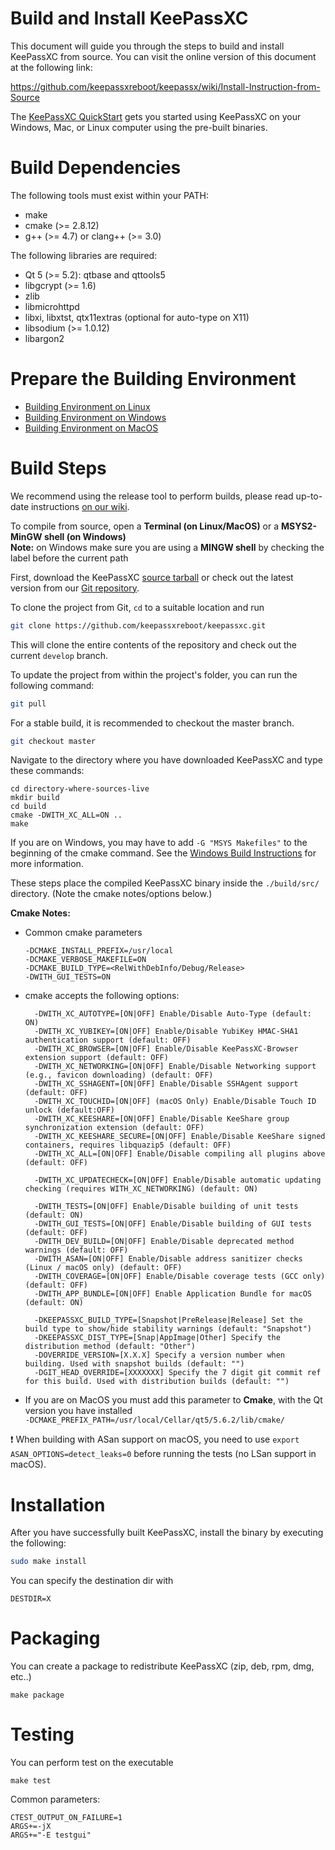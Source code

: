 Build and Install KeePassXC
=================

This document will guide you through the steps to build and install KeePassXC from source.
You can visit the online version of this document at the following link:

https://github.com/keepassxreboot/keepassx/wiki/Install-Instruction-from-Source

The [KeePassXC QuickStart](./docs/QUICKSTART.md) gets you started using KeePassXC on your
Windows, Mac, or Linux computer using the pre-built binaries.

Build Dependencies
==================

The following tools must exist within your PATH:

* make
* cmake (>= 2.8.12)
* g++ (>= 4.7) or clang++ (>= 3.0)

The following libraries are required:

* Qt 5 (>= 5.2): qtbase and qttools5
* libgcrypt (>= 1.6)
* zlib
* libmicrohttpd
* libxi, libxtst, qtx11extras (optional for auto-type on X11)
* libsodium (>= 1.0.12)
* libargon2

Prepare the Building Environment
================================

* [Building Environment on Linux](https://github.com/keepassxreboot/keepassxc/wiki/Set-up-Build-Environment-on-Linux)
* [Building Environment on Windows](https://github.com/keepassxreboot/keepassxc/wiki/Set-up-Build-Environment-on-Windows)
* [Building Environment on MacOS](https://github.com/keepassxreboot/keepassxc/wiki/Set-up-Build-Environment-on-OS-X)

Build Steps
===========
We recommend using the release tool to perform builds, please read up-to-date instructions [on our wiki](https://github.com/keepassxreboot/keepassxc/wiki/Building-KeePassXC#building-using-the-release-tool).

To compile from source, open a **Terminal (on Linux/MacOS)** or a **MSYS2-MinGW shell (on Windows)**<br/>
**Note:** on Windows make sure you are using a **MINGW shell** by checking the label before the current path

First, download the KeePassXC [source tarball](https://keepassxc.org/download#source)
or check out the latest version from our [Git repository](https://github.com/keepassxreboot/keepassxc).

To clone the project from Git, `cd` to a suitable location and run

```bash
git clone https://github.com/keepassxreboot/keepassxc.git
```

This will clone the entire contents of the repository and check out the current `develop` branch.

To update the project from within the project's folder, you can run the following command:

```bash
git pull
```

For a stable build, it is recommended to checkout the master branch.

```bash
git checkout master
```

Navigate to the directory where you have downloaded KeePassXC and type these commands:

```
cd directory-where-sources-live
mkdir build
cd build
cmake -DWITH_XC_ALL=ON ..
make
```

If you are on Windows, you may have to add ```-G "MSYS Makefiles"``` to the beginning of the cmake command. See the [Windows Build Instructions](https://github.com/keepassxreboot/keepassxc/wiki/Building-KeePassXC#windows) for more information.

These steps place the compiled KeePassXC binary inside the `./build/src/` directory.
(Note the cmake notes/options below.)

**Cmake Notes:**

* Common cmake parameters

	```
	-DCMAKE_INSTALL_PREFIX=/usr/local
	-DCMAKE_VERBOSE_MAKEFILE=ON
	-DCMAKE_BUILD_TYPE=<RelWithDebInfo/Debug/Release>
	-DWITH_GUI_TESTS=ON
	```

* cmake accepts the following options:

	```
	  -DWITH_XC_AUTOTYPE=[ON|OFF] Enable/Disable Auto-Type (default: ON)
	  -DWITH_XC_YUBIKEY=[ON|OFF] Enable/Disable YubiKey HMAC-SHA1 authentication support (default: OFF)
	  -DWITH_XC_BROWSER=[ON|OFF] Enable/Disable KeePassXC-Browser extension support (default: OFF)
	  -DWITH_XC_NETWORKING=[ON|OFF] Enable/Disable Networking support (e.g., favicon downloading) (default: OFF)
	  -DWITH_XC_SSHAGENT=[ON|OFF] Enable/Disable SSHAgent support (default: OFF)
	  -DWITH_XC_TOUCHID=[ON|OFF] (macOS Only) Enable/Disable Touch ID unlock (default:OFF)
	  -DWITH_XC_KEESHARE=[ON|OFF] Enable/Disable KeeShare group synchronization extension (default: OFF)
	  -DWITH_XC_KEESHARE_SECURE=[ON|OFF] Enable/Disable KeeShare signed containers, requires libquazip5 (default: OFF)
	  -DWITH_XC_ALL=[ON|OFF] Enable/Disable compiling all plugins above (default: OFF)
	  
	  -DWITH_XC_UPDATECHECK=[ON|OFF] Enable/Disable automatic updating checking (requires WITH_XC_NETWORKING) (default: ON)

	  -DWITH_TESTS=[ON|OFF] Enable/Disable building of unit tests (default: ON)
	  -DWITH_GUI_TESTS=[ON|OFF] Enable/Disable building of GUI tests (default: OFF)
	  -DWITH_DEV_BUILD=[ON|OFF] Enable/Disable deprecated method warnings (default: OFF)
	  -DWITH_ASAN=[ON|OFF] Enable/Disable address sanitizer checks (Linux / macOS only) (default: OFF)
	  -DWITH_COVERAGE=[ON|OFF] Enable/Disable coverage tests (GCC only) (default: OFF)
	  -DWITH_APP_BUNDLE=[ON|OFF] Enable Application Bundle for macOS (default: ON)

	  -DKEEPASSXC_BUILD_TYPE=[Snapshot|PreRelease|Release] Set the build type to show/hide stability warnings (default: "Snapshot")
	  -DKEEPASSXC_DIST_TYPE=[Snap|AppImage|Other] Specify the distribution method (default: "Other")
	  -DOVERRIDE_VERSION=[X.X.X] Specify a version number when building. Used with snapshot builds (default: "")
	  -DGIT_HEAD_OVERRIDE=[XXXXXXX] Specify the 7 digit git commit ref for this build. Used with distribution builds (default: "")
	```

* If you are on MacOS you must add this parameter to **Cmake**, with the Qt version you have installed<br/> `-DCMAKE_PREFIX_PATH=/usr/local/Cellar/qt5/5.6.2/lib/cmake/`

:exclamation: When building with ASan support on macOS, you need to use `export ASAN_OPTIONS=detect_leaks=0` before running the tests (no LSan support in macOS).

Installation
============

After you have successfully built KeePassXC, install the binary by executing the following:

```bash
sudo make install
```

You can specify the destination dir with
```
DESTDIR=X
```


Packaging
=========

You can create a package to redistribute KeePassXC (zip, deb, rpm, dmg, etc..)
```
make package
```


Testing
=======

You can perform test on the executable
```
make test
```

Common parameters:
```
CTEST_OUTPUT_ON_FAILURE=1
ARGS+=-jX
ARGS+="-E testgui"
```
